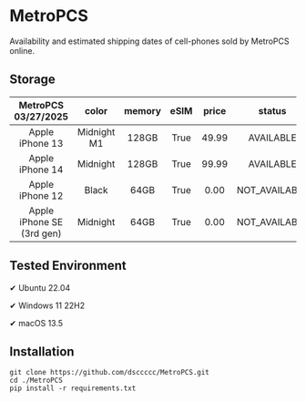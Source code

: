 # MetroPCS
Availability and estimated shipping dates of cell-phones sold by MetroPCS online.
## Storage
|MetroPCS 03/27/2025|color|memory|eSIM|price|status|shipping from|shipping to|
|:--:|:--:|:--:|:--:|:--:|:--:|:--:|:--:|
|Apple iPhone 13|Midnight M1|128GB|True|49.99|AVAILABLE|03/27/2025|03/31/2025|
|Apple iPhone 14|Midnight|128GB|True|99.99|AVAILABLE|03/27/2025|03/31/2025|
|Apple iPhone 12|Black|64GB|True|0.00|NOT_AVAILABLE|04/03/2025|04/09/2025|
|Apple iPhone SE (3rd gen)|Midnight|64GB|True|0.00|NOT_AVAILABLE|04/03/2025|04/09/2025|

## Tested Environment
✔ Ubuntu 22.04

✔ Windows 11 22H2

✔ macOS 13.5
## Installation
```
git clone https://github.com/dsccccc/MetroPCS.git
cd ./MetroPCS
pip install -r requirements.txt
```
